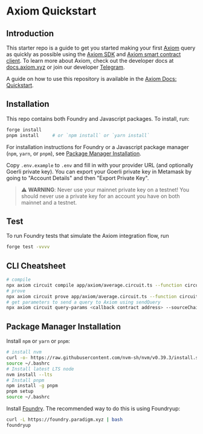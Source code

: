 # Axiom Quickstart

## Introduction

This starter repo is a guide to get you started making your first [Axiom](https://axiom.xyz) query as quickly as possible using the [Axiom SDK](https://github.com/axiom-crypto/axiom-sdk-client) and [Axiom smart contract client](https://github.com/axiom-crypto/axiom-v2-client). To learn more about Axiom, check out the developer docs at [docs.axiom.xyz](https://docs.axiom.xyz) or join our developer [Telegram](https://t.me/axiom_discuss).

A guide on how to use this repository is available in the [Axiom Docs: Quickstart](https://docs.axiom.xyz/introduction/quickstart).

## Installation

This repo contains both Foundry and Javascript packages.  To install, run:
```bash
forge install
pnpm install     # or `npm install` or `yarn install`
```
For installation instructions for Foundry or a Javascript package manager (`npm`, `yarn`, or `pnpm`), see [Package Manager Installation](#package-manager-installation). 


Copy `.env.example` to `.env` and fill in with your provider URL (and optionally Goerli private key).
You can export your Goerli private key in Metamask by going to "Account Details" and then "Export Private Key".

> ⚠️ **WARNING**: Never use your mainnet private key on a testnet! You should never use a private key for an account you have on both mainnet and a testnet.

## Test

To run Foundry tests that simulate the Axiom integration flow, run

```bash
forge test -vvvv
```

## CLI Cheatsheet

```bash
# compile
npx axiom circuit compile app/axiom/average.circuit.ts --function circuit --inputs app/axiom/data/inputs/input.json --outputs app/axiom/data/compiled.json --provider $PROVIDER_URI_SEPOLIA
# prove
npx axiom circuit prove app/axiom/average.circuit.ts --function circuit --compiled app/axiom/data/complied.json --inputs app/axiom/data/inputs/input.json --outputs app/axiom/data/output.json --sourceChainId 11155111 --provider $PROVIDER_URI_SEPOLIA
# get parameters to send a query to Axiom using sendQuery 
npx axiom circuit query-params <callback contract address> --sourceChainId 11155111 --refundAddress <your Goerli wallet address> --proven app/axiom/data/output.json --outputs app/axiom/data/query.json --provider $PROVIDER_URI_SEPOLIA
```

## Package Manager Installation

Install `npm` or `yarn` or `pnpm`:

```bash
# install nvm
curl -o- https://raw.githubusercontent.com/nvm-sh/nvm/v0.39.3/install.sh | bash
source ~/.bashrc
# Install latest LTS node
nvm install --lts
# Install pnpm
npm install -g pnpm
pnpm setup
source ~/.bashrc
```
Install [Foundry](https://book.getfoundry.sh/getting-started/installation). The recommended way to do this is using Foundryup:

```bash
curl -L https://foundry.paradigm.xyz | bash
foundryup
```